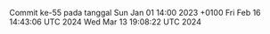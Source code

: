 Commit ke-55 pada tanggal Sun Jan 01 14:00 2023 +0100
Fri Feb 16 14:43:06 UTC 2024
Wed Mar 13 19:08:22 UTC 2024
